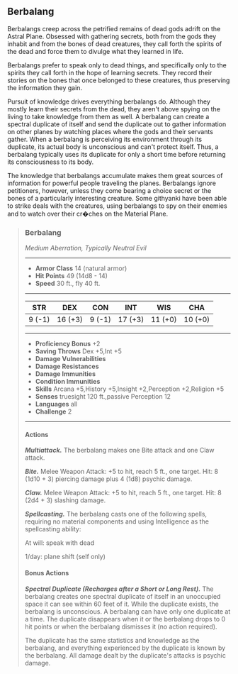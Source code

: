 ## Berbalang
Berbalangs creep across the petrified remains of dead gods adrift on the Astral Plane. Obsessed with gathering secrets, both from the gods they inhabit and from the bones of dead creatures, they call forth the spirits of the dead and force them to divulge what they learned in life.

Berbalangs prefer to speak only to dead things, and specifically only to the spirits they call forth in the hope of learning secrets. They record their stories on the bones that once belonged to these creatures, thus preserving the information they gain.

Pursuit of knowledge drives everything berbalangs do. Although they mostly learn their secrets from the dead, they aren't above spying on the living to take knowledge from them as well. A berbalang can create a spectral duplicate of itself and send the duplicate out to gather information on other planes by watching places where the gods and their servants gather. When a berbalang is perceiving its environment through its duplicate, its actual body is unconscious and can't protect itself. Thus, a berbalang typically uses its duplicate for only a short time before returning its consciousness to its body.

The knowledge that berbalangs accumulate makes them great sources of information for powerful people traveling the planes. Berbalangs ignore petitioners, however, unless they come bearing a choice secret or the bones of a particularly interesting creature. Some githyanki have been able to strike deals with the creatures, using berbalangs to spy on their enemies and to watch over their cr�ches on the Material Plane.

>### Berbalang
>*Medium Aberration, Typically Neutral Evil*
>___
>- **Armor Class** 14 (natural armor)
>- **Hit Points** 49 (14d8 - 14)
>- **Speed** 30 ft., fly 40 ft.
>___
>|**STR**|**DEX**|**CON**|**INT**|**WIS**|**CHA**|
>|:---:|:---:|:---:|:---:|:---:|:---:|
>|9 (-1)|16 (+3)|9 (-1)|17 (+3)|11 (+0)|10 (+0)|
>
>___
>- **Proficiency Bonus** +2
>- **Saving Throws** Dex +5,Int +5
>- **Damage Vulnerabilities** 
>- **Damage Resistances** 
>- **Damage Immunities** 
>- **Condition Immunities** 
>- **Skills** Arcana +5,History +5,Insight +2,Perception +2,Religion +5
>- **Senses** truesight 120 ft.,passive Perception 12
>- **Languages** all
>- **Challenge** 2
>___
>#### Actions
>***Multiattack.*** The berbalang makes one Bite attack and one Claw attack.
>
>***Bite.*** Melee Weapon Attack: +5 to hit, reach 5 ft., one target. Hit: 8 (1d10 + 3) piercing damage plus 4 (1d8) psychic damage.
>
>***Claw.*** Melee Weapon Attack: +5 to hit, reach 5 ft., one target. Hit: 8 (2d4 + 3) slashing damage.
>
>***Spellcasting.*** The berbalang casts one of the following spells, requiring no material components and using Intelligence as the spellcasting ability:
>
>At will: speak with dead
>
>1/day: plane shift (self only)
>
>#### Bonus Actions
>***Spectral Duplicate (Recharges after a Short or Long Rest).*** The berbalang creates one spectral duplicate of itself in an unoccupied space it can see within 60 feet of it. While the duplicate exists, the berbalang is unconscious. A berbalang can have only one duplicate at a time. The duplicate disappears when it or the berbalang drops to 0 hit points or when the berbalang dismisses it (no action required).
>
>The duplicate has the same statistics and knowledge as the berbalang, and everything experienced by the duplicate is known by the berbalang. All damage dealt by the duplicate's attacks is psychic damage.
>
